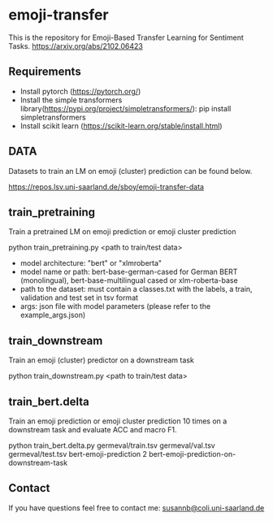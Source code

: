 # emoji-transfer

This is the repository for Emoji-Based Transfer Learning for Sentiment Tasks.
https://arxiv.org/abs/2102.06423

## Requirements

- Install pytorch (https://pytorch.org/)
- Install the simple transformers library(https://pypi.org/project/simpletransformers/): 
pip install simpletransformers
- Install scikit learn (https://scikit-learn.org/stable/install.html)

## DATA

Datasets to train an LM on emoji (cluster) prediction can be found below.

https://repos.lsv.uni-saarland.de/sboy/emoji-transfer-data

## train_pretraining

Train a pretrained LM on emoji prediction or emoji cluster prediction

python train_pretraining.py <model architecture> <model name or path> <path to train/test data> <args>

- model architecture: "bert" or "xlmroberta"
- model name or path: bert-base-german-cased for German BERT (monolingual), bert-base-multilingual cased or xlm-roberta-base
- path to the dataset: must contain a classes.txt with the labels, a train, validation and test set in tsv format
- args: json file with model parameters (please refer to the example_args.json)

## train_downstream

Train an emoji (cluster) predictor on a downstream task 

python train_downstream.py <model architecture> <model name or path> <path to train/test data> <args>

## train_bert.delta

Train an emoji prediction or emoji cluster prediction 10 times on a downstream task and evaluate ACC and macro F1.

python train_bert.delta.py germeval/train.tsv germeval/val.tsv germeval/test.tsv bert-emoji-prediction 2 bert-emoji-prediction-on-downstream-task

## Contact
If you have questions feel free to contact me: susannb@coli.uni-saarland.de
